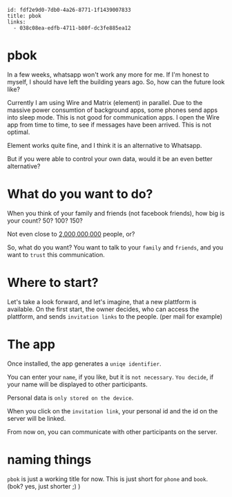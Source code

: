 ```
id: fdf2e9d0-7db0-4a26-8771-1f1439007833
title: pbok
links:
  - 038c08ea-edfb-4711-b80f-dc3fe885ea12
```

# pbok

In a few weeks, whatsapp won't work any more for me. 
If I'm honest to myself, I should have left the building years ago.
So, how can the future look like?

Currently I am using Wire and Matrix (element) in parallel.
Due to the massive power consumtion of background apps, some phones
send apps into sleep mode. This is not good for communication apps.
I open the Wire app from time to time, to see if messages have been arrived.
This is not optimal.

Element works quite fine, and I think it is an alternative to Whatsapp.

But if you were able to control your own data, would it be an even better alternative?

# What do you want to do?

When you think of your family and friends (not facebook friends), how big is your count?
50? 100? 150?

Not even close to [2,000,000,000][1] people, or?

So, what do you want? 
You want to talk to your `family` and `friends`, 
and you want to	`trust` this communication.

# Where to start?

Let's take a look forward, and let's imagine, that a new plattform is available.
On the first start, the owner decides, who can access the plattform, and sends
`invitation links` to the people. (per mail for example)

# The app

Once installed, the app generates a `uniqe identifier`. 

You can enter your `name`, if you like, but it is `not necessary`.
`You decide`, if your name will be displayed to other participants.

Personal data is `only stored on the device`.

When you click on the `invitation link`, 
your personal id and the id on the server will be linked.

From now on, you can communicate with other participants on the server.

# naming things

`pbok` is just a working title for now.
This is just short for `phone` and `book`. (bok? yes, just shorter ;) )


[1]: https://www.statista.com/statistics/260819/number-of-monthly-active-whatsapp-users/
